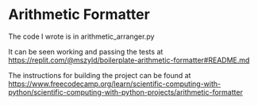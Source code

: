 # Arithmetic Formatter

The code I wrote is in arithmetic_arranger.py

It can be seen working and passing the tests at https://replit.com/@mszyld/boilerplate-arithmetic-formatter#README.md

The instructions for building the project can be found at https://www.freecodecamp.org/learn/scientific-computing-with-python/scientific-computing-with-python-projects/arithmetic-formatter
